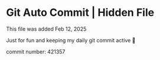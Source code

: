 # Git Auto Commit | Hidden File

This file was added Feb 12, 2025

Just for fun and keeping my daily git commit active 🤪

commit number: 421357
